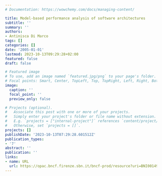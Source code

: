 ```yaml
---
# Documentation: https://wowchemy.com/docs/managing-content/

title: Model-based performance analysis of software architectures
subtitle: ''
summary: ''
authors:
- Antinisca Di Marco
tags: []
categories: []
date: '2005-01-01'
lastmod: 2023-10-13T09:29:28+02:00
featured: false
draft: false

# Featured image
# To use, add an image named `featured.jpg/png` to your page's folder.
# Focal points: Smart, Center, TopLeft, Top, TopRight, Left, Right, BottomLeft, Bottom, BottomRight.
image:
  caption: ''
  focal_point: ''
  preview_only: false

# Projects (optional).
#   Associate this post with one or more of your projects.
#   Simply enter your project's folder or file name without extension.
#   E.g. `projects = ["internal-project"]` references `content/project/deep-learning/index.md`.
#   Otherwise, set `projects = []`.
projects: []
publishDate: '2023-10-13T07:29:28.601512Z'
publication_types:
- '7'
abstract: ''
publication: ''
links:
- name: URL
  url: https://opac.bncf.firenze.sbn.it/bncf-prod/resource?uri=BNI0014912
---
```

